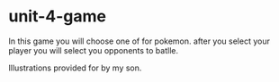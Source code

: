 # unit-4-game

In this game you will choose one of for pokemon.
after you select your player you will select you opponents to batlle.


Illustrations provided for by my son. 
